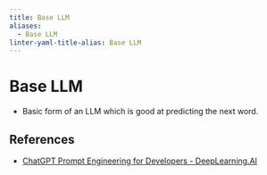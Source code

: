```yaml
---
title: Base LLM
aliases:
  - Base LLM
linter-yaml-title-alias: Base LLM
---
```


# Base LLM

- Basic form of an LLM which is good at predicting the next word.

## References

- [ChatGPT Prompt Engineering for Developers - DeepLearning.AI](https://www.deeplearning.ai/short-courses/chatgpt-prompt-engineering-for-developers/)
